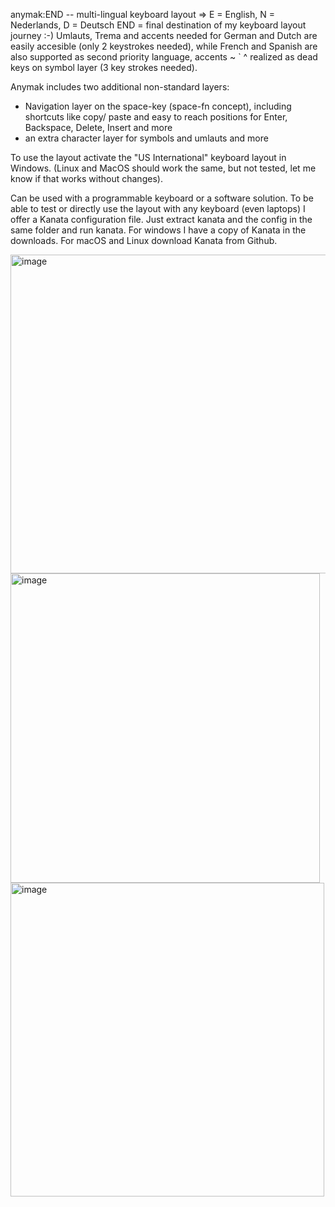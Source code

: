 anymak:END -- multi-lingual keyboard layout ⇒ E = English, N = Nederlands, D = Deutsch 
  END = final destination of my keyboard layout journey :-)
 Umlauts, Trema and accents needed for German and Dutch are easily accesible (only 2 keystrokes needed), 
    while French and Spanish are also supported as second priority language,
    accents  ~ ` ^ realized as dead keys on symbol layer (3 key strokes needed).
  
 Anymak includes two additional non-standard layers:
   - Navigation layer on the space-key (space-fn concept), including shortcuts like copy/ paste and
     easy to reach positions for Enter, Backspace, Delete, Insert and more
   - an extra character layer for symbols and umlauts and more
 
 To use the layout activate the "US International" keyboard layout in Windows.
    (Linux and MacOS should work the same, but not tested, let me know if that works without changes).

Can be used with a programmable keyboard or a software solution. To be able to test or directly use the layout with any keyboard (even laptops) I offer a Kanata configuration file. Just extract kanata and the config in the same folder and run kanata. For windows I have a copy of Kanata in the downloads. For macOS and Linux download Kanata from Github.

<img width="510" alt="image" src="https://github.com/user-attachments/assets/831424e4-12c4-4882-844e-616ea1f494a3" />

<img width="495" alt="image" src="https://github.com/user-attachments/assets/a0fa15e8-b310-45bb-941b-84cc33df30b5" />

<img width="502" alt="image" src="https://github.com/user-attachments/assets/c0bc3410-9659-43e3-98ca-2ac42213030d" />



